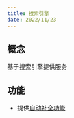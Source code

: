 ```yaml
---
title: 搜索引擎
date: 2022/11/23
---
```


## 概念

基于搜索引擎提供服务

## 功能

* 提供[自动补全功能](/framework/contribs/search-engine/autocomplete)